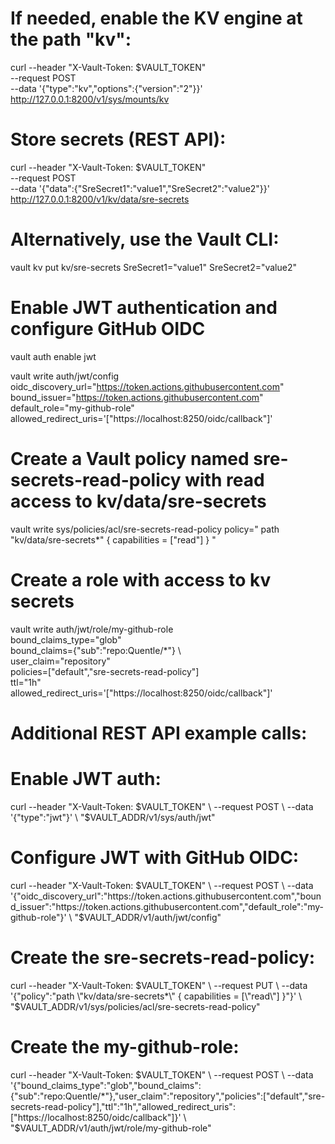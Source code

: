 # If needed, enable the KV engine at the path "kv":
curl --header "X-Vault-Token: $VAULT_TOKEN" \
     --request POST \
     --data '{"type":"kv","options":{"version":"2"}}' \
     http://127.0.0.1:8200/v1/sys/mounts/kv

# Store secrets (REST API):
curl --header "X-Vault-Token: $VAULT_TOKEN" \
     --request POST \
     --data '{"data":{"SreSecret1":"value1","SreSecret2":"value2"}}' \
     http://127.0.0.1:8200/v1/kv/data/sre-secrets

# Alternatively, use the Vault CLI:
vault kv put kv/sre-secrets SreSecret1="value1" SreSecret2="value2"

# Enable JWT authentication and configure GitHub OIDC
vault auth enable jwt

vault write auth/jwt/config \
  oidc_discovery_url="https://token.actions.githubusercontent.com" \
  bound_issuer="https://token.actions.githubusercontent.com" \
  default_role="my-github-role" \
  allowed_redirect_uris='["https://localhost:8250/oidc/callback"]'

# Create a Vault policy named sre-secrets-read-policy with read access to kv/data/sre-secrets
vault write sys/policies/acl/sre-secrets-read-policy policy="
path \"kv/data/sre-secrets*\" {
  capabilities = [\"read\"]
}
"

# Create a role with access to kv secrets
vault write auth/jwt/role/my-github-role \
  bound_claims_type="glob" \
  bound_claims={"sub":"repo:Quentle/*"} \ \
  user_claim="repository" \
  policies=["default","sre-secrets-read-policy"] \
  ttl="1h" \
  allowed_redirect_uris='["https://localhost:8250/oidc/callback"]'

# Additional REST API example calls:

# Enable JWT auth:
curl --header "X-Vault-Token: $VAULT_TOKEN" \
     --request POST \
     --data '{"type":"jwt"}' \
     "$VAULT_ADDR/v1/sys/auth/jwt"

# Configure JWT with GitHub OIDC:
curl --header "X-Vault-Token: $VAULT_TOKEN" \
     --request POST \
     --data '{"oidc_discovery_url":"https://token.actions.githubusercontent.com","bound_issuer":"https://token.actions.githubusercontent.com","default_role":"my-github-role"}' \
     "$VAULT_ADDR/v1/auth/jwt/config"

# Create the sre-secrets-read-policy:
curl --header "X-Vault-Token: $VAULT_TOKEN" \
     --request PUT \
     --data '{"policy":"path \"kv/data/sre-secrets*\" { capabilities = [\"read\"] }"}' \
     "$VAULT_ADDR/v1/sys/policies/acl/sre-secrets-read-policy"

# Create the my-github-role:
curl --header "X-Vault-Token: $VAULT_TOKEN" \
     --request POST \
     --data '{"bound_claims_type":"glob","bound_claims":{"sub":"repo:Quentle/*"},"user_claim":"repository","policies":["default","sre-secrets-read-policy"],"ttl":"1h","allowed_redirect_uris":["https://localhost:8250/oidc/callback"]}' \
     "$VAULT_ADDR/v1/auth/jwt/role/my-github-role"
